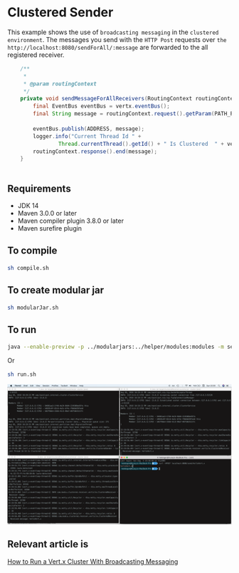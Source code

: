 # Clustered Sender

This example shows the use of `broadcasting messaging` in the `clustered environment`. The messages you send with the `HTTP Post` requests over `the http://localhost:8080/sendForAll/:message` are forwarded to the all registered receiver.

```java
    /**
     *
     * @param routingContext
     */
    private void sendMessageForAllReceivers(RoutingContext routingContext){
        final EventBus eventBus = vertx.eventBus();
        final String message = routingContext.request().getParam(PATH_PARAM_TO_RECEIVE_MESSAGE);

        eventBus.publish(ADDRESS, message);
        logger.info("Current Thread Id " +
                Thread.currentThread().getId() + " Is Clustered  " + vertx.isClustered());
        routingContext.response().end(message);
    }
    
```

## Requirements
* JDK 14
* Maven 3.0.0 or later
* Maven compiler plugin 3.8.0 or later
* Maven surefire plugin 

## To compile
```bash
sh compile.sh
```

## To create modular jar
```bash
sh modularJar.sh
```

## To run
```bash
java --enable-preview -p ../modularjars:../helper/modules:modules -m sender
```
Or

```bash
sh run.sh
```

![](images/sender.png)

## Relevant article is
[How to Run a Vert.x Cluster With Broadcasting Messaging](https://medium.com/@hakdogan/how-to-run-a-vert-x-cluster-with-broadcasting-messaging-fc79ff113c9c)
